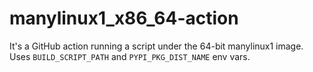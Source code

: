# manylinux1_x86_64-action

It's a GitHub action running a script under the 64-bit manylinux1 image.
Uses `BUILD_SCRIPT_PATH` and `PYPI_PKG_DIST_NAME` env vars.
